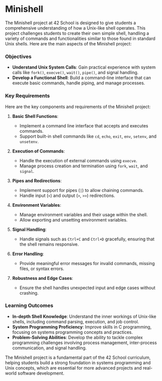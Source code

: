 # Minishell

The Minishell project at 42 School is designed to give students a comprehensive understanding of how a Unix-like shell operates. This project challenges students to create their own simple shell, handling a variety of commands and functionalities similar to those found in standard Unix shells. Here are the main aspects of the Minishell project:

### Objectives
- **Understand Unix System Calls**: Gain practical experience with system calls like `fork()`, `execve()`, `wait()`, `pipe()`, and signal handling.
- **Develop a Functional Shell**: Build a command-line interface that can execute basic commands, handle piping, and manage processes.

### Key Requirements
Here are the key components and requirements of the Minishell project:

1. **Basic Shell Functions**: 
   - Implement a command line interface that accepts and executes commands.
   - Support built-in shell commands like `cd`, `echo`, `exit`, `env`, `setenv`, and `unsetenv`.

2. **Execution of Commands**:
   - Handle the execution of external commands using `execve`.
   - Manage process creation and termination using `fork`, `wait`, and `signal`.

3. **Pipes and Redirections**:
   - Implement support for pipes (`|`) to allow chaining commands.
   - Handle input (`<`) and output (`>`, `>>`) redirections.

4. **Environment Variables**:
   - Manage environment variables and their usage within the shell.
   - Allow exporting and unsetting environment variables.

5. **Signal Handling**:
   - Handle signals such as `Ctrl+C` and `Ctrl+D` gracefully, ensuring that the shell remains responsive.

6. **Error Handling**:
   - Provide meaningful error messages for invalid commands, missing files, or syntax errors.

7. **Robustness and Edge Cases**:
   - Ensure the shell handles unexpected input and edge cases without crashing.

### Learning Outcomes
- **In-depth Shell Knowledge**: Understand the inner workings of Unix-like shells, including command parsing, execution, and job control.
- **System Programming Proficiency**: Improve skills in C programming, focusing on systems programming concepts and practices.
- **Problem-Solving Abilities**: Develop the ability to tackle complex programming challenges involving process management, inter-process communication, and signal handling.

The Minishell project is a fundamental part of the 42 School curriculum, helping students build a strong foundation in systems programming and Unix concepts, which are essential for more advanced projects and real-world software development.

